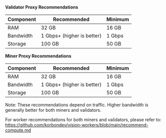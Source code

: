 **Validator Proxy Recommendations**

| Component | Recommended                | Minimum |
| --------- | -------------------------- | ------- |
| RAM       | 32 GB                      | 16 GB   |
| Bandwidth | 1 Gbps+ (higher is better) | 1 Gbps  |
| Storage   | 100 GB                     | 50 GB   |

**Miner Proxy Recommendations**

| Component | Recommended                | Minimum |
| --------- | -------------------------- | ------- |
| RAM       | 32 GB                      | 16 GB   |
| Bandwidth | 1 Gbps+ (higher is better) | 1 Gbps  |
| Storage   | 100 GB                     | 50 GB   |

Note: These recommendations depend on traffic. Higher bandwidth is generally better for both miners and validators.

For worker recommendations for both miners and validators, please refer to:
https://github.com/korbondev/vision-workers/blob/main/recommend-compute.md
